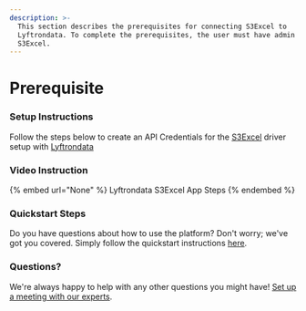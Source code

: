 ```yaml
---
description: >-
  This section describes the prerequisites for connecting S3Excel to
  Lyftrondata. To complete the prerequisites, the user must have admin access to
  S3Excel.
---
```


# Prerequisite

<mark style="color:blue;"></mark>

### Setup Instructions

Follow the steps below to create an API Credentials for the [S3Excel](None) driver setup with [Lyftrondata](https://www.lyftrondata.com)

### Video Instruction

{% embed url="None" %}
Lyftrondata S3Excel App Steps
{% endembed %}

### Quickstart Steps

Do you have questions about how to use the platform? Don't worry; we've got you covered. Simply follow the quickstart instructions [here](README.md).

### Questions? <a href="#questions" id="questions"></a>

We're always happy to help with any other questions you might have! [Set up a meeting with our experts](https://www.lyftrondata.com/book-a-meeting/).

